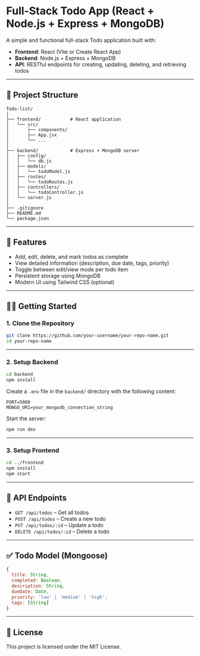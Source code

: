 # Full-Stack Todo App (React + Node.js + Express + MongoDB)

A simple and functional full-stack Todo application built with:

- **Frontend**: React (Vite or Create React App)
- **Backend**: Node.js + Express + MongoDB
- **API**: RESTful endpoints for creating, updating, deleting, and retrieving todos

---

## 📁 Project Structure

```
Todo-list/
│
├── frontend/           # React application
│   └── src/
│       ├── components/
│       ├── App.jsx
│       └── ...
│
├── backend/            # Express + MongoDB server
│   ├── config/
│   │   └── db.js
│   ├── models/
│   │   └── todoModel.js
│   ├── routes/
│   │   └── todoRoutes.js
│   ├── controllers/
│   │   └── todoController.js
│   └── server.js
│
├── .gitignore
├── README.md
└── package.json
```

---

## 🚀 Features

- Add, edit, delete, and mark todos as complete
- View detailed information (description, due date, tags, priority)
- Toggle between edit/view mode per todo item
- Persistent storage using MongoDB
- Modern UI using Tailwind CSS (optional)

---

## 🧑‍💻 Getting Started

### 1. Clone the Repository

```bash
git clone https://github.com/your-username/your-repo-name.git
cd your-repo-name
```

---

### 2. Setup Backend

```bash
cd backend
npm install
```

Create a `.env` file in the `backend/` directory with the following content:

```env
PORT=5000
MONGO_URI=your_mongodb_connection_string
```

Start the server:

```bash
npm run dev
```

---

### 3. Setup Frontend

```bash
cd ../frontend
npm install
npm start
```

---

## 🔗 API Endpoints

- `GET /api/todos` – Get all todos
- `POST /api/todos` – Create a new todo
- `PUT /api/todos/:id` – Update a todo
- `DELETE /api/todos/:id` – Delete a todo

---

## ✅ Todo Model (Mongoose)

```js
{
  title: String,
  completed: Boolean,
  description: String,
  dueDate: Date,
  priority: 'low' | 'medium' | 'high',
  tags: [String]
}
```

---

## 📝 License

This project is licensed under the MIT License.
